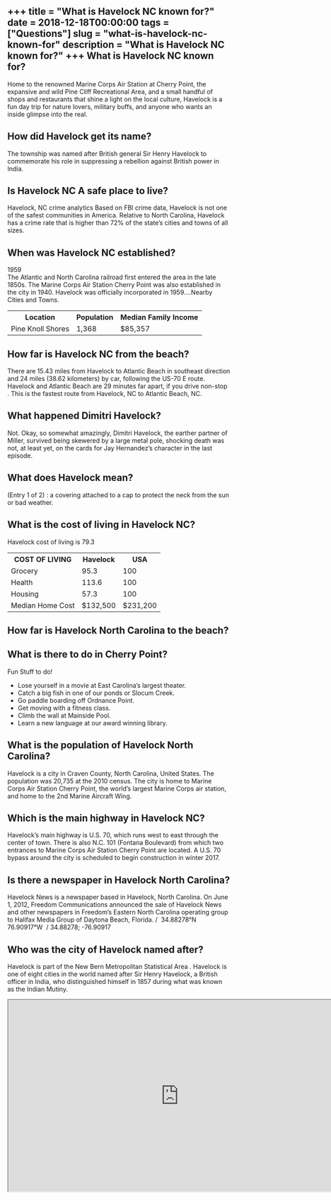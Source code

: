 +++
title = "What is Havelock NC known for?"
date = 2018-12-18T00:00:00
tags = ["Questions"]
slug = "what-is-havelock-nc-known-for"
description = "What is Havelock NC known for?"
+++
What is Havelock NC known for?
------------------------------

Home to the renowned Marine Corps Air Station at Cherry Point, the expansive and wild Pine Cliff Recreational Area, and a small handful of shops and restaurants that shine a light on the local culture, Havelock is a fun day trip for nature lovers, military buffs, and anyone who wants an inside glimpse into the real.

How did Havelock get its name?
------------------------------

The township was named after British general Sir Henry Havelock to commemorate his role in suppressing a rebellion against British power in India.

Is Havelock NC A safe place to live?
------------------------------------

Havelock, NC crime analytics Based on FBI crime data, Havelock is not one of the safest communities in America. Relative to North Carolina, Havelock has a crime rate that is higher than 72% of the state’s cities and towns of all sizes.

When was Havelock NC established?
---------------------------------

1959  
The Atlantic and North Carolina railroad first entered the area in the late 1850s. The Marine Corps Air Station Cherry Point was also established in the city in 1940. Havelock was officially incorporated in 1959….Nearby Cities and Towns.

<table><tr><th>Location</th><th>Population</th><th>Median Family Income</th></tr><tr><td>Pine Knoll Shores</td><td>1,368</td><td>$85,357</td></tr></table>

How far is Havelock NC from the beach?
--------------------------------------

There are 15.43 miles from Havelock to Atlantic Beach in southeast direction and 24 miles (38.62 kilometers) by car, following the US-70 E route. Havelock and Atlantic Beach are 29 minutes far apart, if you drive non-stop . This is the fastest route from Havelock, NC to Atlantic Beach, NC.

What happened Dimitri Havelock?
-------------------------------

Not. Okay, so somewhat amazingly, Dimitri Havelock, the earther partner of Miller, survived being skewered by a large metal pole, shocking death was not, at least yet, on the cards for Jay Hernandez’s character in the last episode.

What does Havelock mean?
------------------------

(Entry 1 of 2) : a covering attached to a cap to protect the neck from the sun or bad weather.

What is the cost of living in Havelock NC?
------------------------------------------

Havelock cost of living is 79.3

<table><tr><th>COST OF LIVING</th><th>Havelock</th><th>USA</th></tr><tr><td>Grocery</td><td>95.3</td><td>100</td></tr><tr><td>Health</td><td>113.6</td><td>100</td></tr><tr><td>Housing</td><td>57.3</td><td>100</td></tr><tr><td>Median Home Cost</td><td>$132,500</td><td>$231,200</td></tr></table>

How far is Havelock North Carolina to the beach?
------------------------------------------------

What is there to do in Cherry Point?
------------------------------------

Fun Stuff to do!

- Lose yourself in a movie at East Carolina’s largest theater.
- Catch a big fish in one of our ponds or Slocum Creek.
- Go paddle boarding off Ordnance Point.
- Get moving with a fitness class.
- Climb the wall at Mainside Pool.
- Learn a new language at our award winning library.

What is the population of Havelock North Carolina?
--------------------------------------------------

Havelock is a city in Craven County, North Carolina, United States. The population was 20,735 at the 2010 census. The city is home to Marine Corps Air Station Cherry Point, the world’s largest Marine Corps air station, and home to the 2nd Marine Aircraft Wing.

Which is the main highway in Havelock NC?
-----------------------------------------

Havelock’s main highway is U.S. 70, which runs west to east through the center of town. There is also N.C. 101 (Fontana Boulevard) from which two entrances to Marine Corps Air Station Cherry Point are located. A U.S. 70 bypass around the city is scheduled to begin construction in winter 2017.

Is there a newspaper in Havelock North Carolina?
------------------------------------------------

Havelock News is a newspaper based in Havelock, North Carolina. On June 1, 2012, Freedom Communications announced the sale of Havelock News and other newspapers in Freedom’s Eastern North Carolina operating group to Halifax Media Group of Daytona Beach, Florida. / ﻿ 34.88278°N 76.90917°W ﻿ / 34.88278; -76.90917

Who was the city of Havelock named after?
-----------------------------------------

Havelock is part of the New Bern Metropolitan Statistical Area . Havelock is one of eight cities in the world named after Sir Henry Havelock, a British officer in India, who distinguished himself in 1857 during what was known as the Indian Mutiny.

<iframe allow="accelerometer; autoplay; clipboard-write; encrypted-media; gyroscope; picture-in-picture" allowfullscreen="" class="__youtube_prefs__  epyt-is-override  no-lazyload" data-no-lazy="1" data-origheight="433" data-origwidth="770" data-skipgform_ajax_framebjll="" height="433" id="_ytid_15353" loading="lazy" src="https://www.youtube.com/embed/dE5kxA56U4I?enablejsapi=1&autoplay=0&cc_load_policy=0&cc_lang_pref=&iv_load_policy=1&loop=0&modestbranding=0&rel=1&fs=1&playsinline=0&autohide=2&theme=dark&color=red&controls=1&" title="YouTube player" width="770"></iframe>